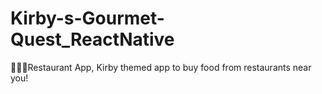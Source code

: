 # Kirby-s-Gourmet-Quest_ReactNative
🍴🍰🦑Restaurant App, Kirby themed app to buy food from restaurants near you!
